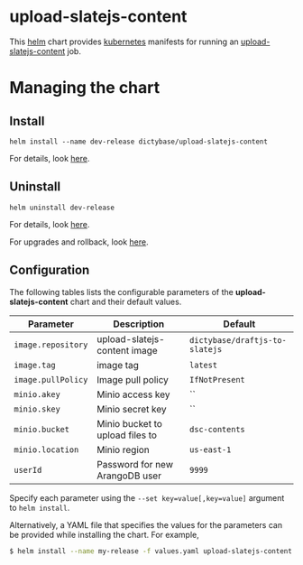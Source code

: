 # upload-slatejs-content

This [helm](https://github.com/kubernetes/helm) chart provides [kubernetes](http://kubernetes.io) manifests for running an [upload-slatejs-content](https://hub.docker.com/r/dictybase/draftjs-to-slatejs/) job.

# Managing the chart

## Install

```
helm install --name dev-release dictybase/upload-slatejs-content
```

For details, look [here](https://docs.helm.sh/using_helm/#helm-install-installing-a-package).

## Uninstall

```
helm uninstall dev-release
```

For details, look [here](https://docs.helm.sh/using_helm/#uninstall-a-release).

For upgrades and rollback, look [here](https://docs.helm.sh/using_helm/#helm-upgrade-and-helm-rollback-upgrading-a-release-and-recovering-on-failure).

## Configuration

The following tables lists the configurable parameters of the **upload-slatejs-content** chart and their default values.

| Parameter          | Description                     | Default                        |
| ------------------ | ------------------------------- | ------------------------------ |
| `image.repository` | upload-slatejs-content image    | `dictybase/draftjs-to-slatejs` |
| `image.tag`        | image tag                       | `latest`                       |
| `image.pullPolicy` | Image pull policy               | `IfNotPresent`                 |
| `minio.akey`       | Minio access key                | ``                             |
| `minio.skey`       | Minio secret key                | ``                             |
| `minio.bucket`     | Minio bucket to upload files to | `dsc-contents`                 |
| `minio.location`   | Minio region                    | `us-east-1`                    |
| `userId`           | Password for new ArangoDB user  | `9999`                         |

Specify each parameter using the `--set key=value[,key=value]` argument to `helm install`.

Alternatively, a YAML file that specifies the values for the parameters can be provided while installing the chart. For example,

```bash
$ helm install --name my-release -f values.yaml upload-slatejs-content
```
